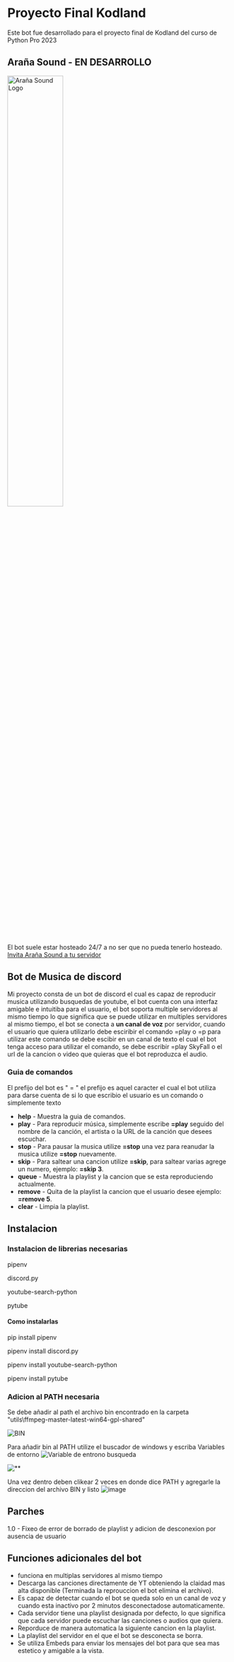 # Proyecto Final Kodland
Este bot fue desarrollado para el proyecto final de Kodland del curso de Python Pro 2023

## Araña Sound - EN DESARROLLO
<img src="https://github.com/BrayanBCode/ProyectoFinalKodland/assets/134159765/7f81ca3a-6e63-437d-baaf-6799bca6109c" alt="Araña Sound Logo" width="50%">

El bot suele estar hosteado 24/7 a no ser que no pueda tenerlo hosteado.
[Invita Araña Sound a tu servidor](https://discord.com/api/oauth2/authorize?client_id=1177344170638180503&permissions=8&scope=bot)

## Bot de Musica de discord
Mi proyecto consta de un bot de discord el cual es capaz de reproducir musica utilizando busquedas de youtube, el bot cuenta con una interfaz amigable e intuitiba para el usuario, el bot soporta multiple servidores al mismo tiempo lo que significa que se puede utilizar en multiples servidores al mismo tiempo, el bot se conecta a **un canal de voz** por servidor, cuando el usuario que quiera utilizarlo debe esciribir el comando =play o =p para utilizar este comando se debe escibir en un canal de texto el cual el bot tenga acceso para utilizar el comando, se debe escribir =play SkyFall o el url de la cancion o video que quieras que el bot reproduzca el audio.

### Guia de comandos
El prefijo del bot es " = " el prefijo es aquel caracter el cual el bot utiliza para darse cuenta de si lo que escribio el usuario es un comando o simplemente texto

+ **help** - Muestra la guia de comandos.
+ **play** - Para reproducir música, simplemente escribe **=play** seguido del nombre de la canción, el artista o la URL de la canción que desees escuchar.
+ **stop** - Para pausar la musica utilize **=stop** una vez para reanudar la musica utilize **=stop** nuevamente.
+ **skip** - Para saltear una cancion utilize **=skip**, para saltear varias agrege un numero, ejemplo: **=skip 3**.
+ **queue** - Muestra la playlist y la cancion que se esta reproduciendo actualmente.
+ **remove** - Quita de la playlist la cancion que el usuario desee ejemplo: **=remove 5**.
+ **clear** - Limpia la playlist.

## Instalacion
### Instalacion de librerias necesarias
pipenv

discord.py

youtube-search-python

pytube

#### Como instalarlas
pip install pipenv

pipenv install discord.py

pipenv install youtube-search-python

pipenv install pytube

### Adicion al PATH necesaria
Se debe añadir al path el archivo bin encontrado en la carpeta "utils\ffmpeg-master-latest-win64-gpl-shared"

![BIN](https://github.com/BrayanBCode/ProyectoFinalKodland/assets/134159765/c5fbac21-2854-40ef-9c06-2dd9f4ce59cc)

Para añadir bin al PATH utilize el buscador de windows y escriba Variables de entorno
![Variable de entrono busqueda](https://github.com/BrayanBCode/ProyectoFinalKodland/assets/134159765/7fa8bdb3-e799-4bc0-89d5-e35258d4de34)

![**](https://github.com/BrayanBCode/ProyectoFinalKodland/assets/134159765/aed77a4d-5d0c-4706-aa17-ba48bfceccea)

Una vez dentro deben clikear 2 veces en donde dice PATH y agregarle la direccion del archivo BIN y listo
![image](https://github.com/BrayanBCode/ProyectoFinalKodland/assets/134159765/ceb729a3-0daa-40c8-b661-d5199a0018ea)

## Parches
1.0 - Fixeo de error de borrado de playlist y adicion de desconexion por ausencia de usuario

## Funciones adicionales del bot
+ funciona en multiplas servidores al mismo tiempo
+ Descarga las canciones directamente de YT obteniendo la claidad mas alta disponible (Terminada la reprouccion el bot elimina el archivo).
+ Es capaz de detectar cuando el bot se queda solo en un canal de voz y cuando esta inactivo por 2 minutos desconectadose automaticamente.
+ Cada servidor tiene una playlist designada por defecto, lo que significa que cada servidor puede escuchar las canciones o audios que quiera.
+ Reporduce de manera automatica la siguiente cancion en la playlist.
+ La playlist del servidor en el que el bot se desconecta se borra.
+ Se utiliza Embeds para enviar los mensajes del bot para que sea mas estetico y amigable a la vista. 


